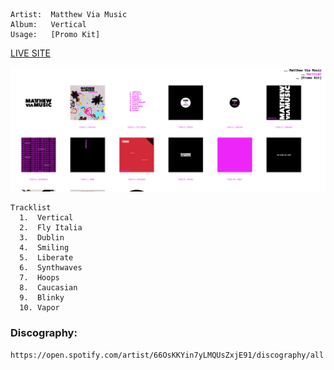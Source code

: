 ```
Artist:  Matthew Via Music
Album:   Vertical 
Usage:   [Promo Kit]
```

[LIVE SITE](https://mvmpromokit.github.io/)

![PREVIEW](/preview.png)

```
Tracklist
  1.  Vertical
  2.  Fly Italia
  3.  Dublin
  4.  Smiling
  5.  Liberate
  6.  Synthwaves
  7.  Hoops
  8.  Caucasian
  9.  Blinky
  10. Vapor
```

### Discography:
`https://open.spotify.com/artist/66OsKKYin7yLMQUsZxjE91/discography/all`